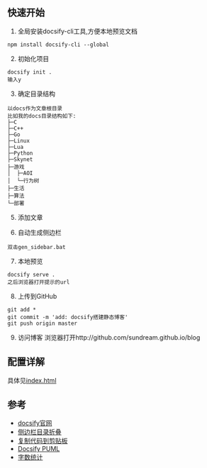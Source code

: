 <!-- date=2023-02-03 -->
## 快速开始
1. 全局安装docsify-cli工具,方便本地预览文档
```shell
npm install docsify-cli --global
```

2. 初始化项目
```shell
docsify init .
输入y
```

3. 确定目录结构
```
以docs作为文章根目录
比如我的docs目录结构如下:
├─C
├─C++
├─Go
├─Linux
├─Lua
├─Python
├─Skynet
├─游戏
│  ├─AOI
│  └─行为树
├─生活
├─算法
└─部署
```

5. 添加文章

6. 自动生成侧边栏
```shell
双击gen_sidebar.bat
```

7. 本地预览
```shell
docsify serve .
之后浏览器打开提示的url
```

8. 上传到GitHub
```shell
git add *
git commit -m 'add: docsify搭建静态博客'
git push origin master
```

9. 访问博客
浏览器打开http://github.com/sundream.github.io/blog

## 配置详解
具体见[index.html](https://raw.githubusercontent.com/sundream/blog/master/index.html)

## 参考
- [docsify官网](https://docsify.js.org/#/)
- [侧边栏目录折叠](https://github.com/iPeng6/docsify-sidebar-collapse)
- [复制代码到剪贴板](https://github.com/jperasmus/docsify-copy-code)
- [Docsify PUML](https://github.com/indieatom/docsify-puml)
- [字数统计](https://github.com/827652549/docsify-count)